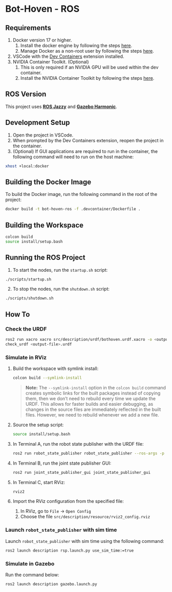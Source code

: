 # Bot-Hoven - ROS

## Requirements
1. Docker version 17 or higher. 
   1. Install the docker engine by following the steps [here](https://docs.docker.com/engine/install/).
   2. Manage Docker as a non-root user by following the steps [here](https://docs.docker.com/engine/install/linux-postinstall/#manage-docker-as-a-non-root-user).
2. VSCode with the [Dev Containers](https://marketplace.visualstudio.com/items?itemName=ms-vscode-remote.remote-containers) extension installed.
3. NVIDIA Container Toolkit. (Optional)
   1. This is only required if an NVIDIA GPU will be used within the dev container.
   2. Install the NVIDIA Container Toolkit by following the steps [here](https://docs.nvidia.com/datacenter/cloud-native/container-toolkit/latest/install-guide.html#installation).

## ROS Version
This project uses **[ROS Jazzy](https://docs.ros.org/en/jazzy/Releases/Release-Jazzy-Jalisco.html)** and **[Gazebo Harmonic](https://gazebosim.org/docs/harmonic/getstarted/)**.

## Development Setup
1. Open the project in VSCode.
2. When prompted by the Dev Containers extension, reopen the project in the container.
3. (Optional) If GUI applications are required to run in the container, the following command will need to run on the host machine:
```sh
xhost +local:docker
```

## Building the Docker Image
To build the Docker image, run the following command in the root of the project:

```sh
docker build -t bot-hoven-ros -f .devcontainer/Dockerfile .
```

## Building the Workspace
```sh
colcon build
source install/setup.bash
```

## Running the ROS Project
1. To start the nodes, run the `startup.sh` script:
```sh
./scripts/startup.sh
```
2. To stop the nodes, run the `shutdown.sh` script:
```sh
./scripts/shutdown.sh
```
## How To
### Check the URDF
```sh
ros2 run xacro xacro src/description/urdf/bothoven.urdf.xacro -o <output-file>.urdf
check_urdf <output-file>.urdf
```

### Simulate in RViz

1. Build the workspace with symlink install:
   ```sh
   colcon build --symlink-install
   ```
   > **Note:** The `--symlink-install` option in the `colcon build` command creates symbolic links for the built packages instead of copying them, then we don’t need to rebuild every time we update the URDF. This allows for faster builds and easier debugging, as changes in the source files are immediately reflected in the built files. However, we need to rebuild whenever we add a new file.
   
2. Source the setup script:
   ```sh
   source install/setup.bash
   ```
3. In Terminal A, run the robot state publisher with the URDF file:
   ```sh
   ros2 run robot_state_publisher robot_state_publisher --ros-args -p robot_description:="$(xacro src/description/urdf/bothoven.urdf.xacro)"
   ```
4. In Terminal B, run the joint state publisher GUI:
   ```sh
   ros2 run joint_state_publisher_gui joint_state_publisher_gui
   ```
5. In Terminal C, start RViz:
   ```sh
   rviz2
   ```
6. Import the RViz configuration from the specified file:
   1. In RViz, go to `File` -> `Open Config`
   2. Choose the file `src/description/resource/rviz2_config.rviz`

### Launch `robot_state_publisher` with sim time

Launch `robot_state_publisher` with sim time using the following command:

```sh
ros2 launch description rsp.launch.py use_sim_time:=true
```

### Simulate in Gazebo

Run the command below:

```sh
ros2 launch description gazebo.launch.py
```